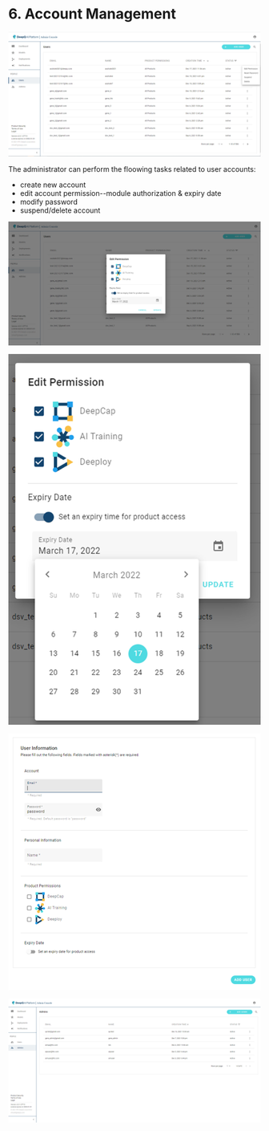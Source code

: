 # 6. Account Management



![](<.gitbook/assets/image (8).png>)

The administrator can perform the floowing tasks related to user accounts:

* create new account
* edit account permission--module authorization & expiry date
* modify password
* suspend/delete account



![](.gitbook/assets/image.png)

![](<.gitbook/assets/image (10).png>)







![](<.gitbook/assets/image (2).png>)



![](<.gitbook/assets/image (5).png>)



